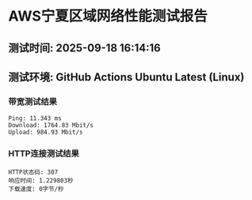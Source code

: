 # AWS宁夏区域网络性能测试报告
## 测试时间: 2025-09-18 16:14:16
## 测试环境: GitHub Actions Ubuntu Latest (Linux)

### 带宽测试结果
```
Ping: 11.343 ms
Download: 1764.83 Mbit/s
Upload: 984.93 Mbit/s
```

### HTTP连接测试结果
```
HTTP状态码: 307
响应时间: 1.229803秒
下载速度: 0字节/秒
```

